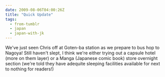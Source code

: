 ```yaml
---
date: 2009-08-06T04:00:26Z
title: "Quick Update"
tags:
  - from-tumblr
  - japan
  - japan-with-jk
---
```

We've just seen Chris off at Goten-ba station as we prepare to bus hop to Nagoya! Still haven't slept, I think we're either trying out a capsule hotel (more on them layer) or a Manga (Japanese comic book) store overnight section (we're told they have adequite sleeping facilities available for next to nothing for readers!)
